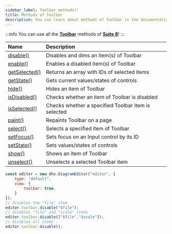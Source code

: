 ```yaml
---
sidebar_label: Toolbar methods!!
title: Methods of Toolbar
description: You can learn about methods of Toolbar in the documentation of the DHTMLX JavaScript Diagram library. Browse developer guides and API reference, try out code examples and live demos, and download a free 30-day evaluation version of DHTMLX Diagram.
---
```


:::info
You can use all the [**Toolbar**](https://docs.dhtmlx.com/suite/category/toolbar-methods/) methods of [**Suite 8**](https://docs.dhtmlx.com/suite/)!
:::

| Name                                                                                  | Description                                                |
| :------------------------------------------------------------------------------------ | :--------------------------------------------------------- |
| [disable()](https://docs.dhtmlx.com/suite/toolbar/api/toolbar_disable_method/)        | Disables and dims an item(s) of Toolbar                    |
| [enable()](https://docs.dhtmlx.com/suite/toolbar/api/toolbar_enable_method/)          | Enables a disabled item(s) of Toolbar                      |
| [getSelected()](https://docs.dhtmlx.com/suite/toolbar/api/toolbar_getselected_method/)| Returns an array with IDs of selected items                |
| [getState()](https://docs.dhtmlx.com/suite/toolbar/api/toolbar_getstate_method/)      | Gets current values/states of controls                     |
| [hide()](https://docs.dhtmlx.com/suite/toolbar/api/toolbar_hide_method/)              | Hides an item of Toolbar                                   |
| [isDisabled()](https://docs.dhtmlx.com/suite/toolbar/api/toolbar_isdisabled_method/)  | Checks whether an item of Toolbar is disabled              |
| [isSelected()](https://docs.dhtmlx.com/suite/toolbar/api/toolbar_isselected_method/)  | Checks whether a specified Toolbar item is selected        |
| [paint()](https://docs.dhtmlx.com/suite/toolbar/api/toolbar_paint_method/)            | Repaints Toolbar on a page                                 |
| [select()](https://docs.dhtmlx.com/suite/toolbar/api/toolbar_select_method/)          | Selects a specified item of Toolbar                        |
| [setFocus()](https://docs.dhtmlx.com/suite/toolbar/api/toolbar_setfocus_method/)      | Sets focus on an Input control by its ID                   |
| [setState()](https://docs.dhtmlx.com/suite/toolbar/api/toolbar_setstate_method/)      | Sets values/states of controls                             |
| [show()](https://docs.dhtmlx.com/suite/toolbar/api/toolbar_show_method/)              | Shows an item of Toolbar                                   |
| [unselect()](https://docs.dhtmlx.com/suite/toolbar/api/toolbar_unselect_method/)      | Unselects a selected Toolbar item                          |

~~~js {7-12}
const editor = new dhx.DiagramEditor("editor", {
    type: "default",
    view: {
        toolbar: true,
    }
});
// disables the "file" item
editor.toolbar.disable("$file");
// disables "file" and "scale" items
editor.toolbar.disable(["$file","$scale"]);
// disables all items
editor.toolbar.disable();
~~~
